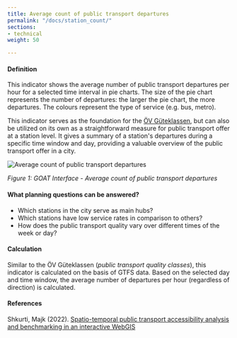 ```yaml
---
title: Average count of public transport departures 
permalink: "/docs/station_count/"
sections:
- technical
weight: 50

---
```


#### Definition

This indicator shows the average number of public transport departures per hour for a selected time interval in pie charts. The size of the pie chart represents the number of departures: the larger the pie chart, the more departures. The colours represent the type of service (e.g. bus, metro).

This indicator serves as the foundation for the [ÖV Güteklassen](/en/docs/oev_gueteklasse/ "Indicator documentation for public transport quality classes"), but can also be utilized on its own as a straightforward measure for public transport offer at a station level. It gives a summary of a station's departures during a specific time window and day, providing a valuable overview of the public transport offer in a city.

![Average count of public transport departures](/images/docs/station_count/station_count_indicator_en.webp "Average count of public transport departures")

_Figure 1: GOAT Interface - Average count of public transport departures_

#### What planning questions can be answered?
- Which stations in the city serve as main hubs?
- Which stations have low service rates in comparison to others?
- How does the public transport quality vary over different times of the week or day?
  
#### Calculation

Similar to the ÖV Güteklassen (<i>public transport quality classes</i>), this indicator is calculated on the basis of GTFS data. Based on the selected day and time window, the average number of departures per hour (regardless of direction) is calculated.


#### References

Shkurti, Majk (2022). [Spatio-temporal public transport accessibility analysis and benchmarking in an interactive WebGIS](https://www.researchgate.net/publication/365790691_Spatio-temporal_public_transport_accessibility_analysis_and_benchmarking_in_an_interactive_WebGIS)
